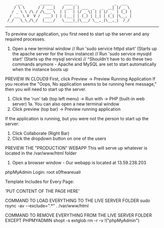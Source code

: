          ___        ______     ____ _                 _  ___  
        / \ \      / / ___|   / ___| | ___  _   _  __| |/ _ \ 
       / _ \ \ /\ / /\___ \  | |   | |/ _ \| | | |/ _` | (_) |
      / ___ \ V  V /  ___) | | |___| | (_) | |_| | (_| |\__, |
     /_/   \_\_/\_/  |____/   \____|_|\___/ \__,_|\__,_|  /_/ 
 ----------------------------------------------------------------- 

To preview our application, you first need to start up the server and any required processes.
1. Open a new terminal window
// Run 'sudo service httpd start' (Starts up the apache server for the linux instance)
// Run 'sudo service mysqld start' (Starts up the mysql service)
// ^Shouldn't have to do these two commands anymore - Apache and MySQL are set to start automatically when the instance boots up

PREVIEW IN CLOUD9
First, click Preview -> Preview Running Application
If you receive the "Oops, No application seems to be running here message," then you will need to start up the server.
1. Click the 'run' tab (top left menu) -> Run with -> PHP (built-in web server)
1a. You can also open a new terminal window
2. Click preview (top bar) -> Preview running application

If the application is running, but you were not the person to start up the server:
1. Click Collaborate (Right Bar)
2. Click the dropdown button on one of the users

PREVIEW THE "PRODUCTION" WEBAPP
This will serve up whatever is located in the /var/www/html folder
1. Open a browser window - Our webapp is located at 13.59.238.203

phpMyAdmin Login:
root
s0ftwareualr

Template Includes for Every Page:
<?php include 'core/init.php';?>
<?php include 'includes/full/header.php';?>
'PUT CONTENT OF THE PAGE HERE'
<?php include 'includes/full/footer.php';?>

COMMAND TO LOAD EVERYTHING TO THE LIVE SERVER FOLDER
sudo rsync -av --exclude=".*" . /var/www/html

COMMAND TO REMOVE EVERYTHING FROM THE LIVE SERVER FOLDER EXCEPT PHPMYADMIN
shopt -s extglob
rm -r -v !("phpMyAdmin")